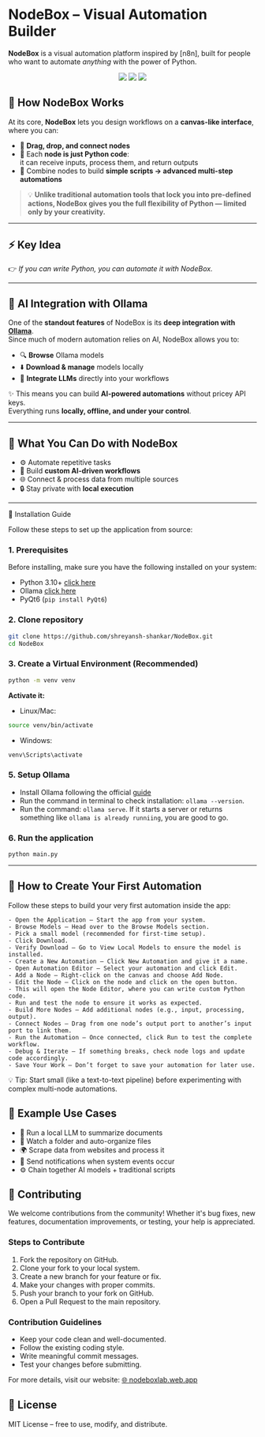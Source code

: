 # NodeBox – Visual Automation Builder

**NodeBox** is a visual automation platform inspired by [n8n], built for people who want to automate *anything* with the power of Python.

<p align="center">
  <img src="https://img.shields.io/badge/Built%20With-Python-blue?style=for-the-badge" />
  <img src="https://img.shields.io/badge/Desktop-Application-orange?style=for-the-badge" />
  <img src="https://img.shields.io/github/license/shreyansh-shankar/NodeBox?style=for-the-badge" />
</p>

## 🎨 How NodeBox Works

At its core, **NodeBox** lets you design workflows on a **canvas-like interface**, where you can:

- 🎯 **Drag, drop, and connect nodes**
- 🧩 Each **node is just Python code**:  
   it can receive inputs, process them, and return outputs
- 🔗 Combine nodes to build **simple scripts → advanced multi-step automations**

> 💡 **Unlike traditional automation tools that lock you into pre-defined actions, NodeBox gives you the full flexibility of Python — limited only by your creativity.**

---

## ⚡ Key Idea  

👉 *If you can write Python, you can automate it with NodeBox.*

---

## 🤖 AI Integration with Ollama  

One of the **standout features** of NodeBox is its **deep integration with [Ollama](https://ollama.com/)**.  
Since much of modern automation relies on AI, NodeBox allows you to:

- 🔍 **Browse** Ollama models  
- ⬇️ **Download & manage** models locally  
- 🔗 **Integrate LLMs** directly into your workflows  

✨ This means you can build **AI-powered automations** without pricey API keys.  
Everything runs **locally, offline, and under your control**.

---

## 🚀 What You Can Do with NodeBox  

- ⚙️ Automate repetitive tasks  
- 🧠 Build **custom AI-driven workflows**  
- 🌐 Connect & process data from multiple sources  
- 🔒 Stay private with **local execution**

---

🚀 Installation Guide

Follow these steps to set up the application from source:

### 1. Prerequisites

Before installing, make sure you have the following installed on your system:

- Python 3.10+ [click here](https://www.python.org/downloads/)
- Ollama [click here](https://ollama.com/)
- PyQt6 (`pip install PyQt6`)

### 2. Clone repository
```bash
git clone https://github.com/shreyansh-shankar/NodeBox.git
cd NodeBox
```

### 3. Create a Virtual Environment (Recommended)
```bash
python -m venv venv
```

**Activate it:**
- Linux/Mac:
```bash
source venv/bin/activate
```

- Windows:
```bash
venv\Scripts\activate
```

### 5. Setup Ollama

- Install Ollama following the official [guide](https://ollama.com/)
- Run the command in terminal to check installation: `ollama --version`.
- Run the command: `ollama serve`. If it starts a server or returns something like `ollama is already runniing`, you are good to go.

### 6. Run the application
```bash
python main.py
```

---

## 🚀 How to Create Your First Automation

Follow these steps to build your very first automation inside the app:
```plaintext
- Open the Application – Start the app from your system.
- Browse Models – Head over to the Browse Models section.
- Pick a small model (recommended for first-time setup).
- Click Download.
- Verify Download – Go to View Local Models to ensure the model is installed.
- Create a New Automation – Click New Automation and give it a name.
- Open Automation Editor – Select your automation and click Edit.
- Add a Node – Right-click on the canvas and choose Add Node.
- Edit the Node – Click on the node and click on the open button.
- This will open the Node Editor, where you can write custom Python code.
- Run and test the node to ensure it works as expected.
- Build More Nodes – Add additional nodes (e.g., input, processing, output).
- Connect Nodes – Drag from one node’s output port to another’s input port to link them.
- Run the Automation – Once connected, click Run to test the complete workflow.
- Debug & Iterate – If something breaks, check node logs and update code accordingly.
- Save Your Work – Don’t forget to save your automation for later use.
```
💡 Tip: Start small (like a text-to-text pipeline) before experimenting with complex multi-node automations.

## 🔧 Example Use Cases
- 🤖 Run a local LLM to summarize documents
- 📂 Watch a folder and auto-organize files
- 🌍 Scrape data from websites and process it
- 🔔 Send notifications when system events occur
- ⚙️ Chain together AI models + traditional scripts

<section id="contributing">
  <h2>🤝 Contributing</h2>
  <p>
    We welcome contributions from the community! Whether it's bug fixes, new features, documentation improvements, or
    testing, your help is appreciated.
  </p>

  <h3>Steps to Contribute</h3>
  <ol>
    <li>Fork the repository on GitHub.</li>
    <li>Clone your fork to your local system.</li>
    <li>Create a new branch for your feature or fix.</li>
    <li>Make your changes with proper commits.</li>
    <li>Push your branch to your fork on GitHub.</li>
    <li>Open a Pull Request to the main repository.</li>
  </ol>

  <h3>Contribution Guidelines</h3>
  <ul>
    <li>Keep your code clean and well-documented.</li>
    <li>Follow the existing coding style.</li>
    <li>Write meaningful commit messages.</li>
    <li>Test your changes before submitting.</li>
  </ul>

  <p>
    For more details, visit our website:  
    <a href="https://yourprojectwebsite.com" target="_blank">🌐 nodeboxlab.web.app</a>
  </p>
</section>

## 📜 License

MIT License – free to use, modify, and distribute.
